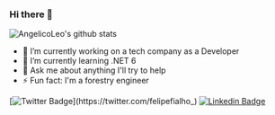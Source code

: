 ### Hi there 👋

![AngelicoLeo's github stats](https://github-readme-stats.vercel.app/api?username=AngelicoLeo&hide=contribs,prs&show_icons=true&theme=radical)

- 🔭 I’m currently working on a tech company as a Developer
- 🌱 I’m currently learning .NET 6
- 💬 Ask me about anything I'll try to help
- ⚡ Fun fact: I'm a forestry engineer 

[![Twitter Badge](https://img.shields.io/badge/-Twitter-1ca0f1?style=flat-square&labelColor=1ca0f1&logo=twitter&logoColor=white&link=https://twitter.com/leoangelico_)](https://twitter.com/felipefialho_)
[![Linkedin Badge](https://img.shields.io/badge/-LinkedIn-blue?style=flat-square&logo=Linkedin&logoColor=white&link=https://www.linkedin.com/in/leonardoangelico/)](https://www.linkedin.com/in/leonardoangelico)


<!--

**AngelicoLeo/AngelicoLeo** is a ✨ _special_ ✨ repository because its `README.md` (this file) appears on your GitHub profile.

Here are some ideas to get you started:


-->

